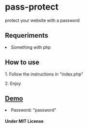 # pass-protect
protect your website with a password

## Requeriments
<li>Something with php</li>

## How to use
<p>1. Follow the instructions in "index.php"</p>
<p>2. Enjoy</p>

## [Demo](#)
<li>Password: "password"</li>

#### Under MIT License
